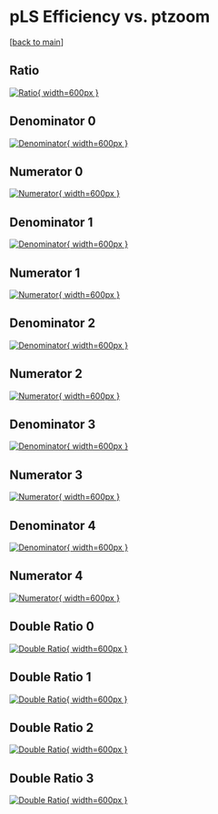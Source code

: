 # pLS Efficiency vs. ptzoom

[[back to main](./)]



## Ratio

[![Ratio](../mtv/var/pLS_loweta_11_1_eff_ptzoom.png){ width=600px }](../mtv/var/pLS_loweta_11_1_eff_ptzoom.pdf)

## Denominator 0

[![Denominator](../mtv/den/pLS_loweta_11_1_eff_ptzoom_den0.png){ width=600px }](../mtv/den/pLS_loweta_11_1_eff_ptzoom_den0.pdf)

## Numerator 0

[![Numerator](../mtv/num/pLS_loweta_11_1_eff_ptzoom_num0.png){ width=600px }](../mtv/num/pLS_loweta_11_1_eff_ptzoom_num0.pdf)

## Denominator 1

[![Denominator](../mtv/den/pLS_loweta_11_1_eff_ptzoom_den1.png){ width=600px }](../mtv/den/pLS_loweta_11_1_eff_ptzoom_den1.pdf)

## Numerator 1

[![Numerator](../mtv/num/pLS_loweta_11_1_eff_ptzoom_num1.png){ width=600px }](../mtv/num/pLS_loweta_11_1_eff_ptzoom_num1.pdf)

## Denominator 2

[![Denominator](../mtv/den/pLS_loweta_11_1_eff_ptzoom_den2.png){ width=600px }](../mtv/den/pLS_loweta_11_1_eff_ptzoom_den2.pdf)

## Numerator 2

[![Numerator](../mtv/num/pLS_loweta_11_1_eff_ptzoom_num2.png){ width=600px }](../mtv/num/pLS_loweta_11_1_eff_ptzoom_num2.pdf)

## Denominator 3

[![Denominator](../mtv/den/pLS_loweta_11_1_eff_ptzoom_den3.png){ width=600px }](../mtv/den/pLS_loweta_11_1_eff_ptzoom_den3.pdf)

## Numerator 3

[![Numerator](../mtv/num/pLS_loweta_11_1_eff_ptzoom_num3.png){ width=600px }](../mtv/num/pLS_loweta_11_1_eff_ptzoom_num3.pdf)

## Denominator 4

[![Denominator](../mtv/den/pLS_loweta_11_1_eff_ptzoom_den4.png){ width=600px }](../mtv/den/pLS_loweta_11_1_eff_ptzoom_den4.pdf)

## Numerator 4

[![Numerator](../mtv/num/pLS_loweta_11_1_eff_ptzoom_num4.png){ width=600px }](../mtv/num/pLS_loweta_11_1_eff_ptzoom_num4.pdf)

## Double Ratio 0

[![Double Ratio](../mtv/ratio/pLS_loweta_11_1_eff_ptzoom_ratio0.png){ width=600px }](../mtv/ratio/pLS_loweta_11_1_eff_ptzoom_ratio0.pdf)

## Double Ratio 1

[![Double Ratio](../mtv/ratio/pLS_loweta_11_1_eff_ptzoom_ratio1.png){ width=600px }](../mtv/ratio/pLS_loweta_11_1_eff_ptzoom_ratio1.pdf)

## Double Ratio 2

[![Double Ratio](../mtv/ratio/pLS_loweta_11_1_eff_ptzoom_ratio2.png){ width=600px }](../mtv/ratio/pLS_loweta_11_1_eff_ptzoom_ratio2.pdf)

## Double Ratio 3

[![Double Ratio](../mtv/ratio/pLS_loweta_11_1_eff_ptzoom_ratio3.png){ width=600px }](../mtv/ratio/pLS_loweta_11_1_eff_ptzoom_ratio3.pdf)

